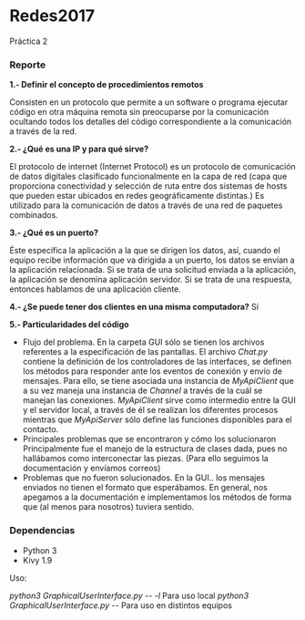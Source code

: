 # Redes2017

Práctica 2

### Reporte

**1.- Definir el concepto de procedimientos remotos**

Consisten en un protocolo que permite a un software o programa ejecutar código en otra máquina remota sin preocuparse por la comunicación ocultando todos los detalles del código correspondiente a la comunicación a través de la red.

**2.- ¿Qué es una IP y para qué sirve?**

El protocolo de internet (Internet Protocol) es un protocolo de comunicación de datos digitales clasificado funcionalmente en la capa de red (capa que proporciona conectividad y selección de ruta entre dos sistemas de hosts que pueden estar ubicados en redes geográficamente distintas.)
Es utilizado para la comunicación de datos a través de una red de paquetes combinados.

**3.- ¿Qué es un puerto?**

Éste especifica la aplicación a la que se dirigen los datos, así, cuando el equipo recibe información que va dirigida a un puerto, los datos se envían a la aplicación relacionada. Si se trata de una solicitud enviada a la aplicación, la aplicación se denomina aplicación servidor. Si se trata de una respuesta, entonces hablamos de una aplicación cliente.

**4.- ¿Se puede tener dos clientes en una misma computadora?**
Sí

**5.- Particularidades del código**
* Flujo del problema.
  En la carpeta GUI sólo se tienen los archivos referentes a la especificación de las pantallas.
  El archivo *Chat.py* contiene la definición de los controladores de las interfaces, se definen los métodos para responder ante los eventos de conexión y envío de mensajes. Para ello, se tiene asociada una instancia de *MyApiClient* que a su vez maneja una instancia de *Channel* a través de la cuál se manejan las conexiones.
  *MyApiClient* sirve como intermedio entre la GUI y el servidor local, a través de él se realizan los diferentes procesos mientras que *MyApiServer* sólo define las funciones disponibles para el contacto.
* Principales problemas que se encontraron y cómo los solucionaron
  Principalmente fue el manejo de la estructura de clases dada, pues no hallábamos como interconectar las piezas. (Para ello seguimos la documentación y envíamos correos)
* Problemas que no fueron solucionados.
  En la GUI.. los mensajes enviados no tienen el formato que esperábamos. En general, nos apegamos  a la documentación e implementamos los métodos de forma que (al menos para nosotros) tuviera sentido.

### Dependencias
* Python 3
* Kivy 1.9

Uso:

*python3 GraphicalUserInterface.py -- -l* Para uso local
*python3 GraphicalUserInterface.py --* Para uso en distintos equipos
